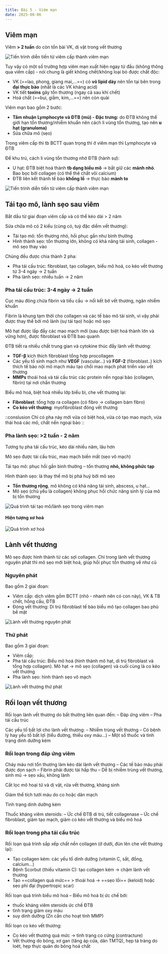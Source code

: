```yaml
---
title: Bài 5 - Viêm mạn
date: 2025-08-06
---
```


## Viêm mạn

Viêm **> 2 tuần** do còn tồn bài VK, dị vật trong vết thương

![Tiến trình diễn tiến từ viêm cấp thành viêm mạn](/y2/mddc/5-viem-cap-man.jpeg)

Tuy vậy có một số trường hợp viêm mạn xuất hiện ngay từ đầu (không thông qua viêm cấp) - nói chung là giết không chết/không loại bỏ được chất độc:

- VK (==lao, phong, giang mai,...==) có **vỏ lipid dày** nên tồn tại bên trong **đại thực bào** (nhất là các VK kháng acid)
- VK tiết **toxins** gây tổn thương (ngay cả sau khi chết)
- Hoá chất (==bụi, giằm, kim,...==) nên còn quài

Viêm mạn bao gồm 2 bước:

- **Tẩm nhuận Lymphocyte và ĐTB (mủ) - Đặc trưng:** do ĐTB không thể giới hạn tổn thương/nhiễm khuẩn nên cách li vùng tổn thương, tạo nên **u hạt (granuloma)**
- Sửa chữa mô (sẹo)

Trong viêm cấp thì tb BCTT quan trọng thì ở viêm mạn thì Lymphocyte và ĐTB

Để khu trú, cách li vùng tổn thương nhờ ĐTB (hành sự):

- U hạt: ĐTB biệt hoá thành **tb dạng biểu mô** → bắt giữ các **mảnh nhỏ**. Bao bọc bởi collagen (có thể thê chất vôi calcium)
- ĐTB liên kết thành tế bào **khổng lồ** → thực bào **mảnh to**

![Tiến trình diễn tiến từ viêm cấp thành viêm mạn](/y2/mddc/5-u-hat.jpeg)

## Tái tạo mô, lành sẹo sau viêm

Bắt dầu từ giai đoạn viêm cấp và có thể kéo dài > 2 năm

Sửa chữa mô có 2 kiểu (cùng có, tuỳ đặc diểm vết thương):

- Tái tạo mô: tổn thương nhỏ, hồi phục gần như bình thường
- Hình thành sẹo: tổn thương lớn, không có khả năng tái sinh, collagen - mô sẹo thay vào

Chúng đều được chia thành 2 pha:

- Pha tái cấu trúc: fibroblast, tạo collagen, biểu mô hoá, co kéo vết thương từ 3-4 ngày → 2 tuần
- Pha lành sẹo: nhiều tuần → 2 năm

### Pha tái cấu trúc: 3-4 ngày → 2 tuần

Cục máu đông chứa fibrin và tiểu cầu → nối kết bờ vết thương, ngăn nhiễm khuẩn

Fibrin là khung tạm thời cho collagen và các tế bào mô tái sinh, vì vậy phải được thay thế bởi mô lành (sự tái tạo) hoặc mô sẹo

Mô hạt được lấp đầy các mao mạch mới (sau được biệt hoá thành lớn và vững hơn), được fibroblast
và ĐTB bao quanh

ĐTB tiết ra nhiều chất trung gian và cytokine thúc đẩy lành vết thương:

- **TGF-β** kích thích fibroblast tổng hợp procollagen
- Các yếu tố sinh mạch như **VEGF** (vascular...) và **FGF-2** (fibroblast..) kích thích tế bào nội mô mạch máu tạo chồi mao mạch phát triển vào vết thương
- **MMPs** thoái hoá và tái cấu trúc các protein nền ngoại bào (collagen, fibrin) tại nơi chấn thương

Biểu mô hoá, biệt hoá nhiều lớp biểu bì, che vết thương lại:

- **Fibroblast**: tổng hợp ra collagen (có fibro → collagen bám fibro)
- **Co kéo vết thương**: myofibroblast đóng vết thương

::conslusion
Chỉ có pha này mới vừa có biệt hoá, vừa có tạo mao mạch, vừa thái hoá các mô, chất nền ngoại bào
::

### Pha lành sẹo: >2 tuần - 2 năm

Tương tụ pha tái cấu trúc, kéo dài nhiều năm, lâu hơn

Mô sẹo được tái cấu trúc, mao mạch biến mất (sẹo vô mạch)

Tái tạo mô: phục hồi gần bình thường – tổn thương **nhỏ, không phức tạp**

Hình thành sẹo: là thay thế mô bị phá huỷ bởi mô sẹo

- **Tổn thương rộng**, mô không có khả năng tái sinh, abscess, u hạt...
- Mô sẹo (chủ yếu là collagen) không phục hồi chức năng sinh lý của mô bị tổn thương

![Quá trình tái tạo mô/lành sẹo trong viêm mạn](/y2/mddc/5-tai-tao-mo-lanh-seo.jpeg)

#### Hiện tượng xơ hoá

![Quá trình xơ hoá](/y2/mddc/5-xo-hoa.jpeg)

## Lành vết thương

Mô sẹo được hình thành từ các sợi collagen. Chỉ trong lành vết thương nguyên phát thì mô sẹo mới biệt hoá, giúp hồi phục tổn thương về như cũ

### Nguyên phát

Bao gồm 2 giai đoạn:

- Viêm cấp: dịch viêm gồm BCTT (nhỏ - nhanh nên có con này), VK & TB chết, hồng cầu, ĐTB
- Đóng vết thương: Di trú fibroblast tế bào biểu mô tạo collagen bao phủ bề mặt

![Lành vết thương nguyên phát](/y2/mddc/5-lanh-vthg-ng-phat.jpeg)

### Thứ phát

Bao gồm 3 giai đoạn:

- Viêm cấp:
- Pha tái cấu trúc: Biểu mô hoá (hình thành mô hạt, di trú fibroblast và tổng hợp collagen). Mô hạt → mô sẹo (collagen) và cuối cùng là co kéo vết thương
- Pha lành sẹo: hình thành sẹo vô mạch

![Lành vết thương thứ phát](/y2/mddc/5-lanh-vthg-thu-phat.jpeg)

## Rối loạn vết thương

Rối loạn lành vết thương do bất thường liên quan đến:
– Đáp ứng viêm
– Pha tái cấu trúc

Các yếu tố bất lợi cho lành vết thương:
– Nhiễm trùng vết thương
– Có bệnh lý hay yếu tố bất lợi (tiểu đường, thiếu oxy máu…)
– Một số thuốc và tình trạng dinh dưỡng kém

### Rối loạn trong đáp ứng viêm

Chảy máu nơi tổn thương làm kéo dài lành vết thương
– Các tế bào máu phải được dọn sạch
– Fibrin phải được tái hấp thu
– Dễ bị nhiễm trùng vết thương, sinh mủ → sẹo xấu, không lành

Cắt lọc mô hoại tử và dị vật, rửa vết thương, kháng sinh

Giảm thể tích tưới máu do co hoặc dãn mạch

Tình trạng dinh dưỡng kém

Thuốc kháng viêm steroids:
– Ức chế ĐTB di trú, tiết collagenase
– Ức chế fibroblast, giảm tạo mạch, giảm co kéo vết thương và biểu mô hoá

### Rối loạn trong pha tái cấu trúc

Rối loạn quá trình sắp xếp chất nền collagen (ở dưới, đùn lên che vết thương lại):

- Tạo collagen kém: các yếu tố dinh dưỡng (vitamin C, sắt, đồng, calcium…)
- Bệnh Scorbut (thiếu vitamin C): tạo collagen kém → chậm lành vết thương
- Tạo ==collagen quá mức== > thoái hoá → ==sẹo lồi== (keloid) hoặc sẹo phì đại (hypertropic scar)

Rối loạn quá trình biểu mô hoá – Biểu mô hoá bị ức chế bởi:

- thuốc kháng viêm steroids ức chế ĐTB
- tình trạng giảm oxy máu
- suy dinh dưỡng (Zn cần cho hoạt tính MMP)

Rối loạn co kéo vết thương:

- Co kéo vết thương quá mức → tình trạng co cứng (contracture)
- Vết thương do bỏng, xơ gan (tăng áp cửa, dãn TMTQ), hẹp tá tràng do loét, hẹp thực quản do bỏng hoá chất
